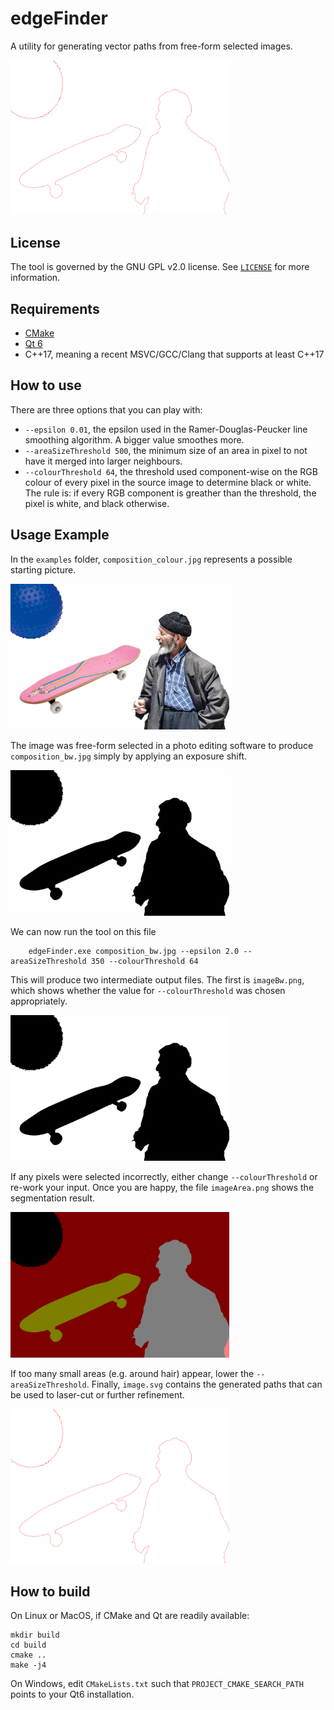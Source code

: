 # edgeFinder
A utility for generating vector paths from free-form selected images.

<img src="/examples/image.png?raw=true" width="350" alt="The vectorized path generated by EdgeFinder">

## License
The tool is governed by the GNU GPL v2.0 license. See [`LICENSE`](LICENSE) for more information.

## Requirements
 - [CMake](https://cmake.org/)
 - [Qt 6](https://www.qt.io/)
 - C++17, meaning a recent MSVC/GCC/Clang that supports at least C++17
 
## How to use
There are three options that you can play with:
 - `--epsilon 0.01`, the epsilon used in the Ramer-Douglas-Peucker line smoothing algorithm. A bigger value smoothes more.
 - `--areaSizeThreshold 500`, the minimum size of an area in pixel to not have it merged into larger neighbours.
 - `--colourThreshold 64`, the threshold used component-wise on the RGB colour of every pixel in the source image to determine black or white. The rule is: if every RGB component is greather than the threshold, the pixel is white, and black otherwise.

## Usage Example
In the `examples` folder, `composition_colour.jpg` represents a possible starting picture.

<img src="/examples/composition_colour.jpg?raw=true" width="350" alt="Three objects in colour">

The image was free-form selected in a photo editing software to produce `composition_bw.jpg` simply by applying an exposure shift.

<img src="/examples/composition_bw.jpg?raw=true" width="350" alt="Three objects, now almost in black and white">

We can now run the tool on this file
```
	edgeFinder.exe composition_bw.jpg --epsilon 2.0 --areaSizeThreshold 350 --colourThreshold 64
```
This will produce two intermediate output files.
The first is `imageBw.png`, which shows whether the value for `--colourThreshold` was chosen appropriately.

<img src="/examples/imageBw.png?raw=true" width="350" alt="Three objects, now in black and white">

If any pixels were selected incorrectly, either change `--colourThreshold` or re-work your input.
Once you are happy, the file `imageArea.png` shows the segmentation result.

<img src="/examples/imageArea.png?raw=true" width="350" alt="Three objects, now segmented into areas">

If too many small areas (e.g. around hair) appear, lower the `--areaSizeThreshold`.
Finally, `image.svg` contains the generated paths that can be used to laser-cut or further refinement.

<img src="/examples/image.png?raw=true" width="350" alt="Three objects, outlines by a red vector path">

## How to build

On Linux or MacOS, if CMake and Qt are readily available:
```
mkdir build
cd build
cmake ..
make -j4
```

On Windows, edit `CMakeLists.txt` such that `PROJECT_CMAKE_SEARCH_PATH` points to your Qt6 installation.
